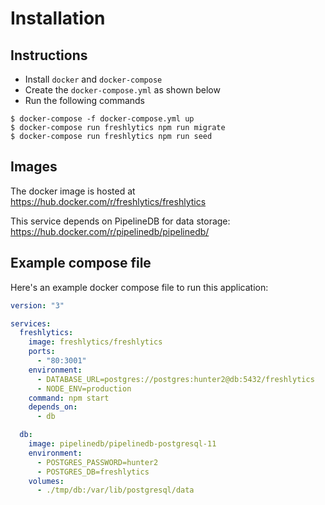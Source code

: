 # Installation

## Instructions

- Install `docker` and `docker-compose`
- Create the `docker-compose.yml` as shown below
- Run the following commands

```shell
$ docker-compose -f docker-compose.yml up
$ docker-compose run freshlytics npm run migrate
$ docker-compose run freshlytics npm run seed
```

## Images

The docker image is hosted at https://hub.docker.com/r/freshlytics/freshlytics

This service depends on PipelineDB for data storage: https://hub.docker.com/r/pipelinedb/pipelinedb/

## Example compose file

Here's an example docker compose file to run this application:

```yaml
version: "3"

services:
  freshlytics:
    image: freshlytics/freshlytics
    ports:
      - "80:3001"
    environment:
      - DATABASE_URL=postgres://postgres:hunter2@db:5432/freshlytics
      - NODE_ENV=production
    command: npm start
    depends_on:
      - db

  db:
    image: pipelinedb/pipelinedb-postgresql-11
    environment:
      - POSTGRES_PASSWORD=hunter2
      - POSTGRES_DB=freshlytics
    volumes:
      - ./tmp/db:/var/lib/postgresql/data
```
